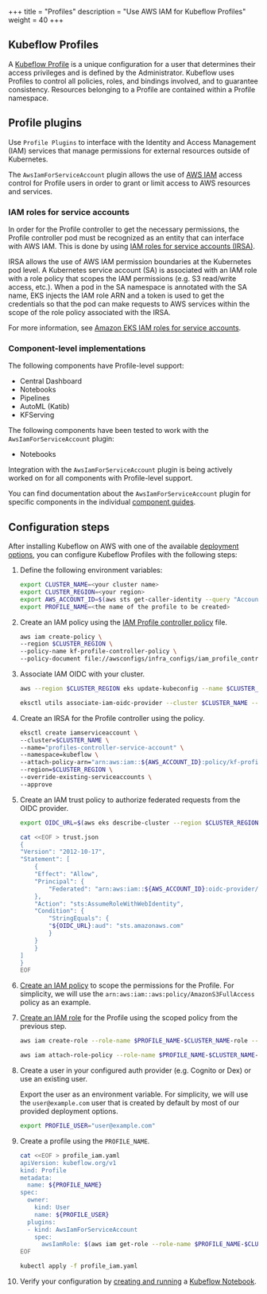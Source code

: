 +++
title = "Profiles"
description = "Use AWS IAM for Kubeflow Profiles"
weight = 40
+++

## Kubeflow Profiles

A [Kubeflow Profile](https://github.com/kubeflow/kubeflow/tree/master/components/profile-controller#kubeflow-profile) is a unique configuration for a user that determines their access privileges and is defined by the Administrator. Kubeflow uses Profiles to control all policies, roles, and bindings involved, and to guarantee consistency. Resources belonging to a Profile are contained within a Profile namespace.

## Profile plugins 

Use `Profile Plugins` to interface with the Identity and Access Management (IAM) services that manage permissions for external resources outside of Kubernetes. 

The `AwsIamForServiceAccount` plugin allows the use of [AWS IAM](https://docs.aws.amazon.com/IAM/latest/UserGuide/introduction.html) access control for Profile users in order to grant or limit access to AWS resources and services.

### IAM roles for service accounts

In order for the Profile controller to get the necessary permissions, the Profile controller pod must be recognized as an entity that can interface with AWS IAM. This is done by using [IAM roles for service accounts (IRSA)](https://aws.amazon.com/blogs/opensource/introducing-fine-grained-iam-roles-service-accounts/).

IRSA allows the use of AWS IAM permission boundaries at the Kubernetes pod level. A Kubernetes service account (SA) is associated with an IAM role with a role policy that scopes the IAM permissions (e.g. S3 read/write access, etc.). When a pod in the SA namespace is annotated with the SA name, EKS injects the IAM role ARN and a token is used to get the credentials so that the pod can make requests to AWS services within the scope of the role policy associated with the IRSA.

For more information, see [Amazon EKS IAM roles for service accounts](https://docs.aws.amazon.com/eks/latest/userguide/iam-roles-for-service-accounts.html). 

### Component-level implementations

The following components have Profile-level support: 
- Central Dashboard
- Notebooks
- Pipelines
- AutoML (Katib)
- KFServing

The following components have been tested to work with the `AwsIamForServiceAccount` plugin: 
- Notebooks

Integration with the `AwsIamForServiceAccount` plugin is being actively worked on for all components with Profile-level support. 

You can find documentation about the `AwsIamForServiceAccount` plugin for specific components in the individual [component guides](/docs/component-guides/).

## Configuration steps

After installing Kubeflow on AWS with one of the available [deployment options](/docs/deployment/install/), you can configure Kubeflow Profiles with the following steps: 

1. Define the following environment variables:
    ```bash
    export CLUSTER_NAME=<your cluster name>
    export CLUSTER_REGION=<your region>
    export AWS_ACCOUNT_ID=$(aws sts get-caller-identity --query "Account" --output text)
    export PROFILE_NAME=<the name of the profile to be created>
    ```

2. Create an IAM policy using the [IAM Profile controller policy](https://github.com/awslabs/kubeflow-manifests/blob/main/awsconfigs/infra_configs/iam_profile_controller_policy.json) file.
    ```bash
    aws iam create-policy \
    --region $CLUSTER_REGION \
    --policy-name kf-profile-controller-policy \
    --policy-document file://awsconfigs/infra_configs/iam_profile_controller_policy.json
    ```

3. Associate IAM OIDC with your cluster.
    ```bash
    aws --region $CLUSTER_REGION eks update-kubeconfig --name $CLUSTER_NAME

    eksctl utils associate-iam-oidc-provider --cluster $CLUSTER_NAME --region $CLUSTER_REGION --approve
    ```

4. Create an IRSA for the Profile controller using the policy.
    ```bash
    eksctl create iamserviceaccount \
    --cluster=$CLUSTER_NAME \
    --name="profiles-controller-service-account" \
    --namespace=kubeflow \
    --attach-policy-arn="arn:aws:iam::${AWS_ACCOUNT_ID}:policy/kf-profile-controller-policy" \
    --region=$CLUSTER_REGION \
    --override-existing-serviceaccounts \
    --approve
    ```

5. Create an IAM trust policy to authorize federated requests from the OIDC provider.
    ```bash
    export OIDC_URL=$(aws eks describe-cluster --region $CLUSTER_REGION --name $CLUSTER_NAME  --query "cluster.identity.oidc.issuer" --output text | cut -c9-)

    cat <<EOF > trust.json
    {
    "Version": "2012-10-17",
    "Statement": [
        {
        "Effect": "Allow",
        "Principal": {
            "Federated": "arn:aws:iam::${AWS_ACCOUNT_ID}:oidc-provider/${OIDC_URL}"
        },
        "Action": "sts:AssumeRoleWithWebIdentity",
        "Condition": {
            "StringEquals": {
            "${OIDC_URL}:aud": "sts.amazonaws.com"
            }
        }
        }
    ]
    }
    EOF
    ```

6. [Create an IAM policy](https://docs.aws.amazon.com/IAM/latest/UserGuide/access_policies_create.html) to scope the permissions for the Profile. For simplicity, we will use the `arn:aws:iam::aws:policy/AmazonS3FullAccess` policy as an example.

7. [Create an IAM role](https://docs.aws.amazon.com/IAM/latest/UserGuide/id_roles_create.html) for the Profile using the scoped policy from the previous step.
    ```bash
    aws iam create-role --role-name $PROFILE_NAME-$CLUSTER_NAME-role --assume-role-policy-document file://trust.json

    aws iam attach-role-policy --role-name $PROFILE_NAME-$CLUSTER_NAME-role --policy-arn arn:aws:iam::aws:policy/AmazonS3FullAccess
    ```

8. Create a user in your configured auth provider (e.g. Cognito or Dex) or use an existing user. 

   Export the user as an environment variable. For simplicity, we will use the `user@example.com` user that is created by default by most of our provided deployment options.
   ```bash
   export PROFILE_USER="user@example.com"
   ```

9. Create a profile using the `PROFILE_NAME`. 
    ```bash
    cat <<EOF > profile_iam.yaml
    apiVersion: kubeflow.org/v1
    kind: Profile
    metadata:
      name: ${PROFILE_NAME}
    spec:
      owner:
        kind: User
        name: ${PROFILE_USER}
      plugins:
      - kind: AwsIamForServiceAccount
        spec:
          awsIamRole: $(aws iam get-role --role-name $PROFILE_NAME-$CLUSTER_NAME-role --output text --query 'Role.Arn')
    EOF

    kubectl apply -f profile_iam.yaml
    ```

10. Verify your configuration by [creating and running](/docs/component-guides/notebooks-guide/#try-it-out) a [Kubeflow Notebook](https://www.kubeflow.org/docs/components/notebooks/quickstart-guide/).




